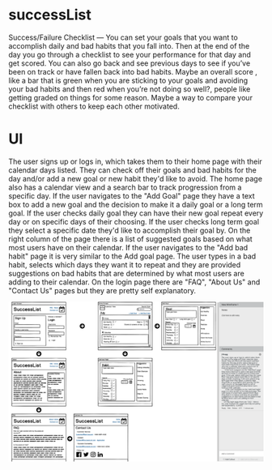 # successList
Success/Failure Checklist — You can set your goals that you want to accomplish daily and bad habits that you fall into. Then at the end of the day you go through a checklist to see your performance for that day and get scored. You can also go back and see previous days to see if you’ve been on track or have fallen back into bad habits. Maybe an overall score , like a bar that is green when you are sticking to your goals and avoiding your bad habits and then red when you’re not doing so well?, people like getting graded on things for some reason. Maybe a way to compare your checklist with others to keep each other motivated.


# UI
The user signs up or logs in, which takes them to their home page with their calendar days listed. They can check off their goals and bad habits for the day and/or add a new goal or new habit they'd like to avoid. The home page also has a calendar view and a search bar to track progression from a specific day. 
If the user navigates to the "Add Goal" page they have a text box to add a new goal and the decision to make it a daily goal or a long term goal. If the user checks daily goal they can have their new goal repeat every day or on specific days of their choosing. If the user checks long term goal they select a specific date they'd like to accomplish their goal by. On the right column of the page there is a list of suggested goals based on what most users have on their calendar.
If the user navigates to the "Add bad habit" page it is very similar to the Add goal page. The user types in a bad habit, selects which days they want it to repeat and they are provided suggestions on bad habits that are determined by what most users are adding to their calendar. 
On the login page there are "FAQ", "About Us" and "Contact Us" pages but they are pretty self explanatory.

![SuccessList UI flowchart](client/src/projectOutline.png)